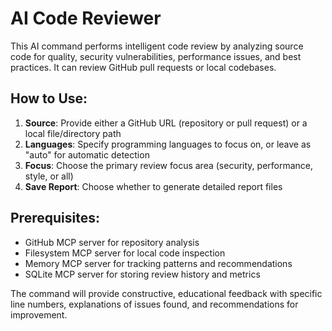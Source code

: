 # AI Code Reviewer

This AI command performs intelligent code review by analyzing source code for quality, security vulnerabilities, performance issues, and best practices. It can review GitHub pull requests or local codebases.

## How to Use:
1. **Source**: Provide either a GitHub URL (repository or pull request) or a local file/directory path
2. **Languages**: Specify programming languages to focus on, or leave as "auto" for automatic detection
3. **Focus**: Choose the primary review focus area (security, performance, style, or all)
4. **Save Report**: Choose whether to generate detailed report files

## Prerequisites:
- GitHub MCP server for repository analysis
- Filesystem MCP server for local code inspection
- Memory MCP server for tracking patterns and recommendations
- SQLite MCP server for storing review history and metrics

The command will provide constructive, educational feedback with specific line numbers, explanations of issues found, and recommendations for improvement.